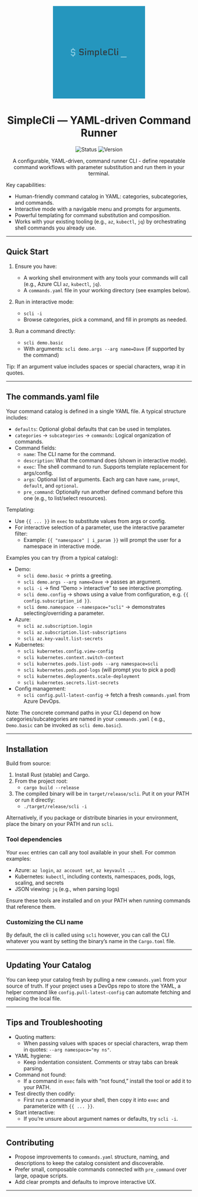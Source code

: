 <div align="center">

<img src="docs/images/Logo2.png" width="250" />

# SimpleCli — YAML‑driven Command Runner
![Status](https://img.shields.io/badge/status-wip-yellow)
![Version](https://img.shields.io/github/v/tag/davebyrne222/SimpleCli?label=latest%20version&color=blue)

A configurable, YAML-driven, command runner CLI - define repeatable command workflows with parameter substitution
and run them in your terminal.

</div>

Key capabilities:

- Human-friendly command catalog in YAML: categories, subcategories, and commands.
- Interactive mode with a navigable menu and prompts for arguments.
- Powerful templating for command substitution and composition.
- Works with your existing tooling (e.g., `az`, `kubectl`, `jq`) by orchestrating shell commands you already use.

---

## Quick Start

1. Ensure you have:
   - A working shell environment with any tools your commands will call (e.g., Azure CLI `az`, `kubectl`, `jq`).
   - A `commands.yaml` file in your working directory (see examples below).

1. Run in interactive mode:
   - `scli -i`
   - Browse categories, pick a command, and fill in prompts as needed.

1. Run a command directly:
   - `scli demo.basic`
   - With arguments: `scli demo.args --arg name=Dave` (if supported by the command)

Tip: If an argument value includes spaces or special characters, wrap it in quotes.

---

## The commands.yaml file

Your command catalog is defined in a single YAML file. A typical structure includes:

- `defaults`: Optional global defaults that can be used in templates.
- `categories` → `subcategories` → `commands`: Logical organization of commands.
- Command fields:
    - `name`: The CLI name for the command.
    - `description`: What the command does (shown in interactive mode).
    - `exec`: The shell command to run. Supports template replacement for args/config.
    - `args`: Optional list of arguments. Each arg can have `name`, `prompt`, `default`, and `optional`.
    - `pre_command`: Optionally run another defined command before this one (e.g., to list/select resources).

Templating:

- Use `{{ ... }}` in `exec` to substitute values from args or config.
- For interactive selection of a parameter, use the interactive parameter filter:
    - Example: `{{ "namespace" | i_param }}` will prompt the user for a namespace in interactive mode.

Examples you can try (from a typical catalog):

- Demo:
    - `scli demo.basic` → prints a greeting.
    - `scli demo.args --arg name=Dave` → passes an argument.
    - `scli -i` → find “Demo > interactive” to see interactive prompting.
    - `scli demo.config` → shows using a value from configuration, e.g. `{{ config.subscription_id }}`.
    - `scli demo.namespace --namespace="scli"` → demonstrates selecting/overriding a parameter.
- Azure:
    - `scli az.subscription.login`
    - `scli az.subscription.list-subscriptions`
    - `scli az.key-vault.list-secrets`
- Kubernetes:
    - `scli kubernetes.config.view-config`
    - `scli kubernetes.context.switch-context`
    - `scli kubernetes.pods.list-pods --arg namespace=scli`
    - `scli kubernetes.pods.pod-logs` (will prompt you to pick a pod)
    - `scli kubernetes.deployments.scale-deployment`
    - `scli kubernetes.secrets.list-secrets`
- Config management:
    - `scli config.pull-latest-config` → fetch a fresh `commands.yaml` from Azure DevOps.

Note: The concrete command paths in your CLI depend on how categories/subcategories are named in your `commands.yaml` (
e.g., `Demo.basic` can be invoked as `scli demo.basic`).

---

## Installation

Build from source:

1) Install Rust (stable) and Cargo.
2) From the project root:
    - `cargo build --release`
3) The compiled binary will be in `target/release/scli`. Put it on your PATH or run it directly:
    - `./target/release/scli -i`

Alternatively, if you package or distribute binaries in your environment, place the binary on your PATH and run `scli`.

### Tool dependencies
Your `exec` entries can call any tool available in your shell. For common examples:

- Azure: `az login`, `az account set`, `az keyvault ...`
- Kubernetes: `kubectl`, including contexts, namespaces, pods, logs, scaling, and secrets
- JSON viewing: `jq` (e.g., when parsing logs)

Ensure these tools are installed and on your PATH when running commands that reference them.


### Customizing the CLI name
By default, the cli is called using `scli` however, you can call the CLI whatever you want by setting the binary’s name
in the `Cargo.toml` file.

---

## Updating Your Catalog

You can keep your catalog fresh by pulling a new `commands.yaml` from your source of truth. If your project uses a
DevOps repo to store the YAML, a helper command like `config.pull-latest-config` can automate fetching and replacing the
local file.

---

## Tips and Troubleshooting

- Quoting matters:
    - When passing values with spaces or special characters, wrap them in quotes: `--arg namespace="my ns"`.
- YAML hygiene:
    - Keep indentation consistent. Comments or stray tabs can break parsing.
- Command not found:
    - If a command in `exec` fails with “not found,” install the tool or add it to your PATH.
- Test directly then codify:
    - First run a command in your shell, then copy it into `exec` and parameterize with `{{ ... }}`.
- Start interactive:
    - If you’re unsure about argument names or defaults, try `scli -i`.

---

## Contributing

- Propose improvements to `commands.yaml` structure, naming, and descriptions to keep the catalog consistent and
  discoverable.
- Prefer small, composable commands connected with `pre_command` over large, opaque scripts.
- Add clear prompts and defaults to improve interactive UX.

---
